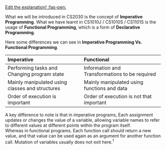 <!-- DO NOT DELETE THIS LINK AND WRITE BELOW THIS LINK-->
[Edit the explanation! :fas-pen:](https://github.com/nus-cs2030/1920-s2/edit/master/contents/textbook/lecture01/imperativeProgramming/explanation.md)
<!-- DO NOT DELETE THIS LINK -->

What we will be introduced in CS2030 is the concept of **Imperative Programming**. 
What we have learnt in CS1010J / CS1010S / CS1101S is the usage of **Functional Programming**, which is a form of **Declarative Programming**. 

Here some differences we can see in **Imperative Programming Vs. Functional Programming**. 

| Imperative | Functional | 
| :---------- | :---------- |
| Performing tasks and Changing program state | Information and Transformations to be required | 
| Mainly manipulated using classes and structures | Mainly manipulated using functions and data |
| Order of execution is important | Order of execution is not that important | 

A key difference to note is that in imperative programs, Each assignment updates or changes the value of a variable, 
allowing variable names to refer to different values at different points within the program itself. <br /> 
Whereas in functional programs. Each function call should return a new value, 
and that value can be used again as an argument for another function call. Mutation of variables usually does not exit here.<sup>1</sup>

 